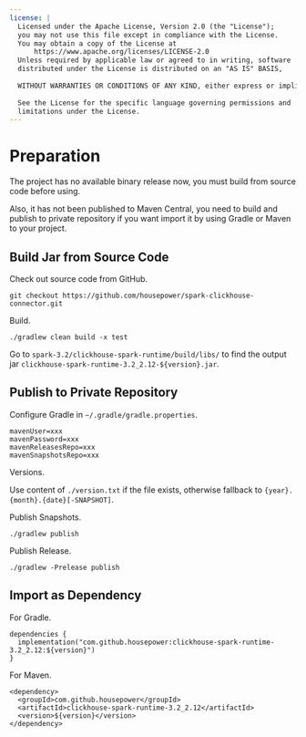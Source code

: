 ```yaml
---
license: |
  Licensed under the Apache License, Version 2.0 (the "License");
  you may not use this file except in compliance with the License.
  You may obtain a copy of the License at
      https://www.apache.org/licenses/LICENSE-2.0
  Unless required by applicable law or agreed to in writing, software
  distributed under the License is distributed on an "AS IS" BASIS,
  
  WITHOUT WARRANTIES OR CONDITIONS OF ANY KIND, either express or implied.
  
  See the License for the specific language governing permissions and
  limitations under the License.
---
```


Preparation
===

The project has no available binary release now, you must build from source code before using.

Also, it has not been published to Maven Central, you need to build and publish to private repository if you want
import it by using Gradle or Maven to your project.

## Build Jar from Source Code

Check out source code from GitHub.

```
git checkout https://github.com/housepower/spark-clickhouse-connector.git
```

Build.

```shell
./gradlew clean build -x test
```

Go to `spark-3.2/clickhouse-spark-runtime/build/libs/` to find the output jar `clickhouse-spark-runtime-3.2_2.12-${version}.jar`.

## Publish to Private Repository

Configure Gradle in `~/.gradle/gradle.properties`.

```
mavenUser=xxx
mavenPassword=xxx
mavenReleasesRepo=xxx
mavenSnapshotsRepo=xxx
```

Versions.

Use content of `./version.txt` if the file exists, otherwise fallback to `{year}.{month}.{date}[-SNAPSHOT]`.

Publish Snapshots.

`./gradlew publish`

Publish Release.

`./gradlew -Prelease publish`

## Import as Dependency

For Gradle.

```
dependencies {
  implementation("com.github.housepower:clickhouse-spark-runtime-3.2_2.12:${version}")
}
```

For Maven.

```
<dependency>
  <groupId>com.github.housepower</groupId>
  <artifactId>clickhouse-spark-runtime-3.2_2.12</artifactId>
  <version>${version}</version>
</dependency>
```
